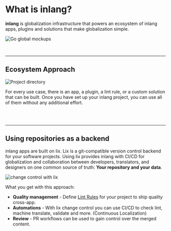 # What is inlang?

**inlang** is globalization infrastructure that powers an ecosystem of inlang apps, plugins and solutions that make globalization simple.

![Go global mockups](https://cdn.jsdelivr.net/gh/opral/monorepo@latest/inlang/documentation/ecosystem/assets/go-global-mockup.png)

<br/>

---

## Ecosystem Approach

![Project directory](https://cdn.jsdelivr.net/gh/opral/monorepo@latest/inlang/documentation/ecosystem/assets/file-and-apps.png)

For every use case, there is an app, a plugin, a lint rule, or a custom solution that can be built. Once you have set up your inlang project, you can use all of them without any additional effort.

<br/>

<doc-links>
    <doc-link title="Project directory (file)" icon="mdi:file-outline" href="/documentation/concept/project" description="Learn about the inlang project."></doc-link>
    <doc-link title="inlang Apps" icon="mdi:apps" href="/c/apps" description="Discover the inlang apps."></doc-link>
</doc-links>

<br/>

---

## Using repositories as a backend

inlang apps are built on lix. Lix is a git-compatible version control backend for your software projects. Using lix provides inlang with CI/CD for globalization and collaboration between developers, translators, and designers on one common source of truth: **Your repository and your data**.

![change control with lix](https://github.com/opral/monorepo/assets/58360188/917cc987-669d-4203-a2ed-8184087fd070)

What you get with this approach:

- **Quality management** - Define [Lint Rules](/documentation/lint-rule) for your project to ship quality cross-app. 
- **Automations** - With lix change control you can use CI/CD to check lint, machine translate, validate and more. (Continuous Localization)
- **Review** - PR workflows can be used to gain control over the merged content.

<br/>

<doc-links>
    <doc-link title="inlang architecture" icon="mdi:skip-next" href="/documentation/architecture" description="Learn more about inlangs architecture."></doc-link>
</doc-links>

<br/>
<br/>
<br/>